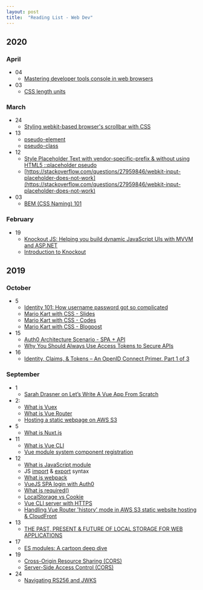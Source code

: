 ```yaml
---
layout: post
title:  "Reading List - Web Dev"
---
```


## 2020

### April
- 04
  - [Mastering developer tools console in web browsers](https://blog.teamtreehouse.com/mastering-developer-tools-console)
- 03
  - [CSS length units](https://developer.mozilla.org/en-US/docs/Web/CSS/length)
  
### March
- 24
  - [Styling webkit-based browser's scrollbar with CSS](https://almaer.com/blog/creating-custom-scrollbars-with-css-how-css-isnt-great-for-every-task)
- 13
  - [pseudo-element](https://developer.mozilla.org/en-US/docs/Web/CSS/Pseudo-elements)
  - [pseudo-class](https://developer.mozilla.org/en-US/docs/Web/CSS/Pseudo-classes)
- 12
  - [Style Placeholder Text with vendor-specific-prefix & without using HTML5 ::placeholder pseudo](https://css-tricks.com/snippets/css/style-placeholder-text/)
  - [https://stackoverflow.com/questions/27959846/webkit-input-placeholder-does-not-work](https://stackoverflow.com/questions/27959846/webkit-input-placeholder-does-not-work)
- 03
  - [BEM (CSS Naming) 101](https://css-tricks.com/bem-101/)

### February
- 19
  - [Knockout JS: Helping you build dynamic JavaScript UIs with MVVM and ASP.NET](https://channel9.msdn.com/Events/MIX/MIX11/FRM08)
  - [Introduction to Knockout](https://knockoutjs.com/documentation/introduction.html)

## 2019

### October
- 5
  - [Identity 101: How username password got so complicated](https://www.youtube.com/watch?v=ga3u_4B7_Bw)
  - [Mario Kart with CSS - Slides](https://stephencook.dev/slides/mario-kart-css-talk/#/0/0)
  - [Mario Kart with CSS - Codes](https://codesandbox.io/s/zk15o120xl)
  - [Mario Kart with CSS - Blogpost](https://codeburst.io/mario-kart-css-7572bd2ce608)
- 15
  - [Auth0 Architecture Scenario - SPA + API](https://auth0.com/docs/architecture-scenarios/spa-api)
  - [Why You Should Always Use Access Tokens to Secure APIs](https://auth0.com/docs/api-auth/why-use-access-tokens-to-secure-apis)
- 16
  - [Identity, Claims, & Tokens – An OpenID Connect Primer, Part 1 of 3](https://developer.okta.com/blog/2017/07/25/oidc-primer-part-1)
    
### September
- 1
  - [Sarah Drasner on Let’s Write A Vue App From Scratch](https://vimeo.com/348717993)
- 2:
  - [What is Vuex](https://vuex.vuejs.org/)
  - [What is Vue Router](https://router.vuejs.org/)
  - [Hosting a static webpage on AWS S3](https://docs.aws.amazon.com/AmazonS3/latest/dev/WebsiteHosting.html)
- 5
  - [What is Nuxt.js](https://nuxtjs.org/)
- 11
  - [What is Vue CLI](https://cli.vuejs.org/guide/#components-of-the-system)
  - [Vue module system component registration](https://vuejs.org/v2/guide/components-registration.html#Module-Systems)
- 12
  - [What is JavaScript module](https://developer.mozilla.org/en-US/docs/Web/JavaScript/Guide/Modules)
  - JS [import](https://developer.mozilla.org/en-US/docs/Web/JavaScript/Reference/Statements/import) & [export](https://developer.mozilla.org/en-US/docs/web/javascript/reference/statements/export) syntax
  - [What is webpack](https://webpack.js.org/concepts/)
  - [VueJS SPA login with Auth0](https://auth0.com/docs/quickstart/spa/vuejs)
  - [What is required()](https://nodejs.org/en/knowledge/getting-started/what-is-require/)
  - [LocalStorage vs Cookie](https://stackoverflow.com/questions/3220660/local-storage-vs-cookies)
  - [Vue CLI server with HTTPS](https://forum.vuejs.org/t/vue-cli-serve-with-https/39359)
  - [Handling Vue Router 'history' mode in AWS S3 static website hosting & CloudFront](https://stackoverflow.com/a/47554827)
- 13
  - [THE PAST, PRESENT & FUTURE OF LOCAL STORAGE FOR WEB APPLICATIONS](http://diveintohtml5.info/storage.html)
- 17
  - [ES modules: A cartoon deep dive](https://hacks.mozilla.org/2018/03/es-modules-a-cartoon-deep-dive/)
- 19
  - [Cross-Origin Resource Sharing (CORS)](https://developer.mozilla.org/en-US/docs/Web/HTTP/CORS)
  - [Server-Side Access Control (CORS)](https://developer.mozilla.org/en-US/docs/Web/HTTP/Server-Side_Access_Control)
- 24
  - [Navigating RS256 and JWKS](https://auth0.com/blog/navigating-rs256-and-jwks/)